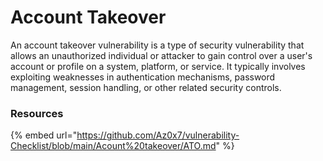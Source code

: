 # Account Takeover

An account takeover vulnerability is a type of security vulnerability that allows an unauthorized individual or attacker to gain control over a user's account or profile on a system, platform, or service. It typically involves exploiting weaknesses in authentication mechanisms, password management, session handling, or other related security controls.

### Resources

{% embed url="https://github.com/Az0x7/vulnerability-Checklist/blob/main/Acount%20takeover/ATO.md" %}
